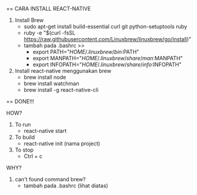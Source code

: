 == CARA INSTALL REACT-NATIVE

1. Install Brew
   * sudo apt-get install build-essential curl git python-setuptools ruby
   * ruby -e "$(curl -fsSL https://raw.githubusercontent.com/Linuxbrew/linuxbrew/go/install)"
   * tambah pada .bashrc >>
     * export PATH="$HOME/.linuxbrew/bin:$PATH"
     * export MANPATH="$HOME/.linuxbrew/share/man:$MANPATH"
     * export INFOPATH="$HOME/.linuxbrew/share/info:$INFOPATH"
2. Install react-native menggunakan brew
   * brew install node
   * brew install watchman
   * brew install -g react-native-cli

== DONE!!!

HOW?

1. To run
   * react-native start
2. To build
   * react-native init (nama project)
3. To stop
   * Ctrl + c

WHY?

1. can't found command brew?
   * tambah pada .bashrc (lihat diatas)



